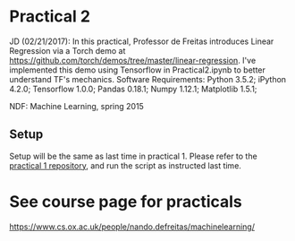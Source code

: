 # Practical 2
JD (02/21/2017):
In this practical, Professor de Freitas introduces Linear Regression via a Torch demo at https://github.com/torch/demos/tree/master/linear-regression. I've implemented this demo using Tensorflow in Practical2.ipynb to better understand TF's mechanics.
Software Requirements: Python 3.5.2; iPython 4.2.0; Tensorflow 1.0.0; Pandas 0.18.1; Numpy 1.12.1; Matplotlib 1.5.1; 


NDF:
Machine Learning, spring 2015

## Setup
Setup will be the same as last time in practical 1. Please refer to the [practical 1 repository](https://github.com/oxford-cs-ml-2015/practical1), and run the script as instructed last time.

# See course page for practicals
<https://www.cs.ox.ac.uk/people/nando.defreitas/machinelearning/>

